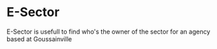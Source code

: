 # E-Sector
E-Sector is usefull to find who's the owner of the sector for an agency based at Goussainville

